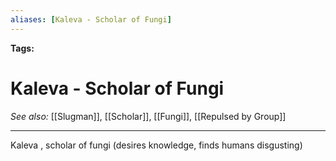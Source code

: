 ```yaml
---
aliases: [Kaleva - Scholar of Fungi]
---
```


**Tags:** 
# Kaleva - Scholar of Fungi
*See also:* [[Slugman]], [[Scholar]], [[Fungi]], [[Repulsed by Group]]
___

Kaleva , scholar of fungi (desires knowledge, finds humans disgusting)